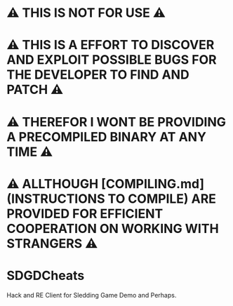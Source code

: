 # ⚠️ THIS IS NOT FOR USE ⚠️
# ⚠️ THIS IS A EFFORT TO DISCOVER AND EXPLOIT POSSIBLE BUGS FOR THE DEVELOPER TO FIND AND PATCH ⚠️ 
# ⚠️ THEREFOR I WONT BE PROVIDING A PRECOMPILED BINARY AT ANY TIME ⚠️
# ⚠️ ALLTHOUGH [COMPILING.md](INSTRUCTIONS TO COMPILE) ARE PROVIDED FOR EFFICIENT COOPERATION ON WORKING WITH STRANGERS ⚠️ 


# SDGDCheats
Hack and RE Client for Sledding Game Demo and Perhaps.


